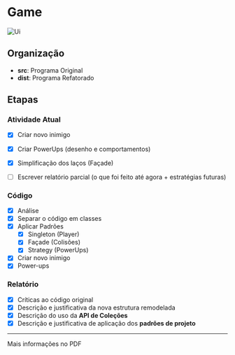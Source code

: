 # Game

![Ui](https://img.shields.io/badge/Status-Conclu%C3%ADdo-green.svg)

## Organização

* **src**: Programa Original
* **dist**: Programa Refatorado

## Etapas

### Atividade Atual

- [x] Criar novo inimigo
- [x] Criar PowerUps (desenho e comportamentos)
- [x] Simplificação dos laços (Façade)
- [ ] Escrever relatório parcial (o que foi feito até agora + estratégias futuras)


### Código

- [x] Análise
- [x] Separar o código em classes
- [x] Aplicar Padrões
	- [x] Singleton	(Player)
	- [x] Façade	(Colisões)
	- [x] Strategy	(PowerUps)
- [x] Criar novo inimigo
- [x] Power-ups

### Relatório

- [x] Críticas ao código original
- [x] Descrição e justificativa da nova estrutura remodelada
- [x] Descrição do uso da **API de Coleções**
- [x] Descrição e justificativa de aplicação dos **padrões de projeto**

___
Mais informações no PDF
